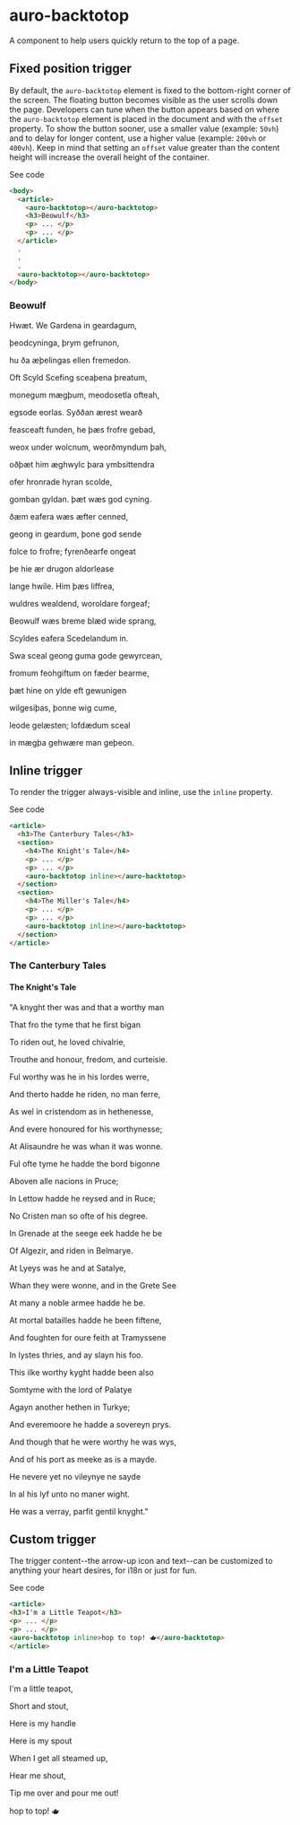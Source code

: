 # auro-backtotop

A component to help users quickly return to the top of a page.

## Fixed position trigger

By default, the `auro-backtotop` element is fixed to the bottom-right corner of the screen. The floating button becomes visible as the user scrolls down the page. Developers can tune when the button appears based on where the `auro-backtotop` element is placed in the document and with the `offset` property. To show the button sooner, use a smaller value (example: `50vh`) and to delay for longer content, use a higher value (example: `200vh` or `400vh`). Keep in mind that setting an `offset` value greater than the content height will increase the overall height of the container.

<auro-accordion lowProfile justifyRight>
  <span slot="trigger">See code</span>

  ```html
  <body>
    <article>
      <auro-backtotop></auro-backtotop>
      <h3>Beowulf</h3>
      <p> ... </p>
      <p> ... </p>
    </article>
    .
    .
    .
    <auro-backtotop></auro-backtotop>
  </body>
  ```

</auro-accordion>

<article>
  <h3>Beowulf</h3>
  <p>Hwæt. We Gardena in geardagum,</p>
  <p>þeodcyninga, þrym gefrunon,</p>
  <p>hu ða æþelingas ellen fremedon.</p>
  <p>Oft Scyld Scefing sceaþena þreatum,</p>
  <p>monegum mægþum, meodosetla ofteah,</p>
  <p>egsode eorlas. Syððan ærest wearð</p>
  <p>feasceaft funden, he þæs frofre gebad,</p>
  <p>weox under wolcnum, weorðmyndum þah,</p>
  <p>oðþæt him æghwylc þara ymbsittendra</p>
  <p>ofer hronrade hyran scolde,</p>
  <p>gomban gyldan. þæt wæs god cyning.</p>
  <p>ðæm eafera wæs æfter cenned,</p>
  <p>geong in geardum, þone god sende</p>
  <p>folce to frofre; fyrenðearfe ongeat</p>
  <p>þe hie ær drugon aldorlease</p>
  <p>lange hwile. Him þæs liffrea,</p>
  <p>wuldres wealdend, woroldare forgeaf;</p>
  <p>Beowulf wæs breme blæd wide sprang,</p>
  <p>Scyldes eafera Scedelandum in.</p>
  <p>Swa sceal geong guma gode gewyrcean,</p>
  <p>fromum feohgiftum on fæder bearme,</p>
  <p>þæt hine on ylde eft gewunigen</p>
  <p>wilgesiþas, þonne wig cume,</p>
  <p>leode gelæsten; lofdædum sceal</p>
  <p>in mægþa gehwære man geþeon.</p>
</article>

## Inline trigger

To render the trigger always-visible and inline, use the `inline` property.

<auro-accordion lowProfile justifyRight>
  <span slot="trigger">See code</span>

  ```html
  <article>
    <h3>The Canterbury Tales</h3>
    <section>
      <h4>The Knight's Tale</h4>
      <p> ... </p>
      <p> ... </p>
      <auro-backtotop inline></auro-backtotop>
    </section>
    <section>
      <h4>The Miller's Tale</h4>
      <p> ... </p>
      <p> ... </p>
      <auro-backtotop inline></auro-backtotop>
    </section>
  </article>
  ```

</auro-accordion>

<article>
  <h3>The Canterbury Tales</h3>
  <section>
    <h4>The Knight's Tale</h4>
    <p>"A knyght ther was and that a worthy man</p>
    <p>That fro the tyme that he first bigan</p>
    <p>To riden out, he loved chivalrie,</p>
    <p>Trouthe and honour, fredom, and curteisie.</p>
    <p>Ful worthy was he in his lordes werre,</p>
    <p>And therto hadde he riden, no man ferre,</p>
    <p>As wel in cristendom as in hethenesse,</p>
    <p>And evere honoured for his worthynesse;</p>
    <p>At Alisaundre he was whan it was wonne.</p>
    <p>Ful ofte tyme he hadde the bord bigonne</p>
    <p>Aboven alle nacions in Pruce;</p>
    <p>In Lettow hadde he reysed and in Ruce;</p>
    <p>No Cristen man so ofte of his degree.</p>
    <p>In Grenade at the seege eek hadde he be</p>
    <p>Of Algezir, and riden in Belmarye.</p>
    <p>At Lyeys was he and at Satalye,</p>
    <p>Whan they were wonne, and in the Grete See</p>
    <p>At many a noble armee hadde he be.</p>
    <p>At mortal batailles hadde he been fiftene,</p>
    <p>And foughten for oure feith at Tramyssene</p>
    <p>In lystes thries, and ay slayn his foo.</p>
    <p>This ilke worthy kyght hadde been also</p>
    <p>Somtyme with the lord of Palatye</p>
    <p>Agayn another hethen in Turkye;</p>
    <p>And everemoore he hadde a sovereyn prys.</p>
    <p>And though that he were worthy he was wys,</p>
    <p>And of his port as meeke as is a mayde.</p>
    <p>He nevere yet no vileynye ne sayde</p>
    <p>In al his lyf unto no maner wight.</p>
    <p>He was a verray, parfit gentil knyght."</p>
    <auro-backtotop inline></auro-backtotop>
  </section>
</article>

## Custom trigger

The trigger content--the arrow-up icon and text--can be customized to anything your heart desires, for i18n or just for fun.

<auro-accordion lowProfile justifyRight>
  <span slot="trigger">See code</span>

  ```html
  <article>
  <h3>I'm a Little Teapot</h3>
  <p> ... </p>
  <p> ... </p>
  <auro-backtotop inline>hop to top! 🫖</auro-backtotop>
</article>
  ```

</auro-accordion>

<article>
  <h3>I'm a Little Teapot</h3>
  <p>I'm a little teapot,</p>
  <p>Short and stout,</p>
  <p>Here is my handle</p>
  <p>Here is my spout</p>
  <p>When I get all steamed up,</p>
  <p>Hear me shout,</p>
  <p>Tip me over and pour me out!</p>
  <auro-backtotop inline>hop to top! 🫖</auro-backtotop>
</article>

<script>
  document.body.append(document.createElement('auro-backtotop'));
</script>